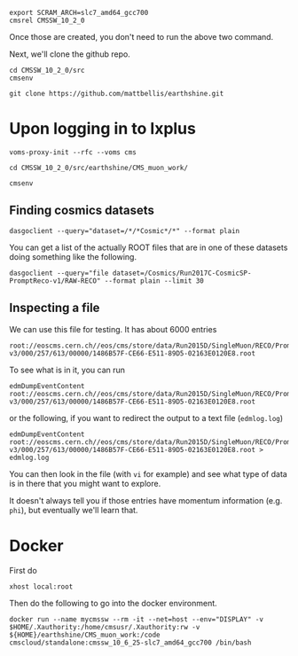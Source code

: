 ```
export SCRAM_ARCH=slc7_amd64_gcc700
cmsrel CMSSW_10_2_0
```

Once those are created, you don't need to run the above two command. 

Next, we'll clone the github repo.

```
cd CMSSW_10_2_0/src
cmsenv

git clone https://github.com/mattbellis/earthshine.git
```

# Upon logging in to lxplus

```
voms-proxy-init --rfc --voms cms

cd CMSSW_10_2_0/src/earthshine/CMS_muon_work/

cmsenv

```


## Finding cosmics datasets

```
dasgoclient --query="dataset=/*/*Cosmic*/*" --format plain 
```

You can get a list of the actually ROOT files that are in one of these datasets
doing something like the following.

```
dasgoclient --query="file dataset=/Cosmics/Run2017C-CosmicSP-PromptReco-v1/RAW-RECO" --format plain --limit 30
```

## Inspecting a file

We can use this file for testing. It has about 6000 entries

```
root://eoscms.cern.ch//eos/cms/store/data/Run2015D/SingleMuon/RECO/PromptReco-v3/000/257/613/00000/1486B57F-CE66-E511-89D5-02163E0120E8.root
```

To see what is in it, you can run 

```
edmDumpEventContent root://eoscms.cern.ch//eos/cms/store/data/Run2015D/SingleMuon/RECO/PromptReco-v3/000/257/613/00000/1486B57F-CE66-E511-89D5-02163E0120E8.root
```
or the following, if you want to redirect the output to a text file (`edmlog.log`)

```
edmDumpEventContent root://eoscms.cern.ch//eos/cms/store/data/Run2015D/SingleMuon/RECO/PromptReco-v3/000/257/613/00000/1486B57F-CE66-E511-89D5-02163E0120E8.root > edmlog.log
```

You can then look in the file (with `vi` for example) and see what type of data is in there that you might want to explore. 

It doesn't always tell you if those entries have momentum information (e.g. `phi`), but eventually we'll learn that. 




# Docker

First do
```
xhost local:root
```

Then do the following to go into the docker environment. 

```
docker run --name mycmssw --rm -it --net=host --env="DISPLAY" -v $HOME/.Xauthority:/home/cmsusr/.Xauthority:rw -v ${HOME}/earthshine/CMS_muon_work:/code  cmscloud/standalone:cmssw_10_6_25-slc7_amd64_gcc700 /bin/bash
```
